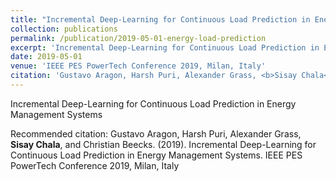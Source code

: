 ```yaml
---
title: "Incremental Deep-Learning for Continuous Load Prediction in Energy Management Systems"
collection: publications
permalink: /publication/2019-05-01-energy-load-prediction
excerpt: 'Incremental Deep-Learning for Continuous Load Prediction in Energy Management Systems'
date: 2019-05-01
venue: 'IEEE PES PowerTech Conference 2019, Milan, Italy'
citation: 'Gustavo Aragon, Harsh Puri, Alexander Grass, <b>Sisay Chala</b>, and Christian Beecks. (2019). Incremental Deep-Learning for Continuous Load Prediction in Energy Management Systems. IEEE PES PowerTech Conference 2019, Milan, Italy'
---
```

Incremental Deep-Learning for Continuous Load Prediction in Energy Management Systems

Recommended citation: Gustavo Aragon, Harsh Puri, Alexander Grass, <b>Sisay Chala</b>, and Christian Beecks. (2019). Incremental Deep-Learning for Continuous Load Prediction in Energy Management Systems. IEEE PES PowerTech Conference 2019, Milan, Italy